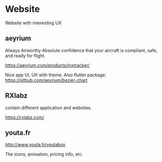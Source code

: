 # Website

Website with interesting UX

## aeyrium
Always Airworthy
Absolute confidence that your aircraft is compliant, safe, and ready for flight.

https://aeyrium.com/products/mxtracker/

Nice app UI, UX with theme. Also flutter package: https://github.com/aeyrium/bezier-chart

## RXlabz

contain different application and websites.

https://rxlabz.com/

## youta.fr

http://www.youta.fr/youtabox

The icons, animation, pricing info, etc. 
